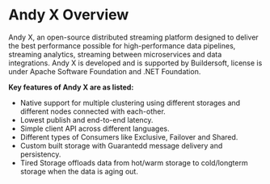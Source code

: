 # Andy X Overview

Andy X, an open-source distributed streaming platform designed to deliver the best performance possible for high-performance data pipelines, streaming analytics, streaming between microservices and data integrations. Andy X is developed and is supported by Buildersoft, license is under Apache Software Foundation and .NET Foundation.

**Key features of Andy X are as listed:**

- Native support for multiple clustering using different storages and different nodes connected with each-other.
- Lowest publish and end-to-end latency. 
- Simple client API across different languages.
- Different types of Consumers like Exclusive, Failover and Shared.
- Custom built storage with Guarantedd message delivery and persistency.
- Tired Storage offloads data from hot/warm storage to cold/longterm storage when the data is aging out.